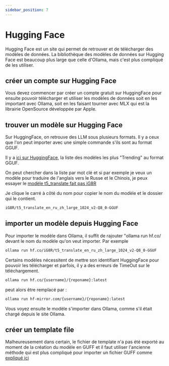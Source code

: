 ```yaml
---
sidebar_position: 7
---
```


# Hugging Face

Hugging Face est un site qui permet de retrouver et de télécharger des modèles de données. La bibliothèque des modèles de données sur Hugging Face est beaucoup plus large que celle d'Ollama, mais c'est plus compliqué de les utiliser.

## créer un compte sur Hugging Face

Vous devez commencer par créer un compte gratuit sur HuggingFace pour ensuite pouvoir télécharger et utiliser les modèles de données soit en les important avec Ollama, soit en les faisant tourner avec MLX qui est la librairie OpenSource développée par Apple.

## trouver un modèle sur Hugging Face

Sur HuggingFace, on retrouve des LLM sous plusieurs formats. Il y a ceux que l'on peut importer avec une simple commande s'ils sont au format GGUF.

Il y a [ici sur HuggingFace](https://huggingface.co/models?library=gguf&sort=trending), la liste des modèles les plus "Trending" au format GGUF.

On peut chercher dans la liste par mot clé et si par exemple je veux un modèle pour traduire de l'anglais vers le Russe et le Chinois, je peux essayer le [modèle t5_translate fait pas iG8R](https://huggingface.co/iG8R/t5_translate_en_ru_zh_large_1024_v2-Q8_0-GGUF)

Je clique le carré à côté du nom pour copier le nom du modèle et le dossier qui le contient.

```bash
iG8R/t5_translate_en_ru_zh_large_1024_v2-Q8_0-GGUF
```

## importer un modèle depuis Hugging Face

Pour importer le modèle dans Ollama, il suffit de rajouter "ollama run hf.co/ devant le nom du modèle qu'on veut importer. Par exemple

```bash
ollama run hf.co/iG8R/t5_translate_en_ru_zh_large_1024_v2-Q8_0-GGUF
```

Certains modèles nécessitent de mettre son identifiant HuggingFace pour pouvoir les télécharger et parfois, il y a des erreurs de TimeOut sur le téléchargement.

```bash
ollama run hf.co/{username}/{reponame}:latest
```

peut alors être remplacé par :

```bash
ollama run hf-mirror.com/{username}/{reponame}:latest
```


Vous voyez ensuite le modèle s'importer dans Ollama, comme s'il était chargé depuis le site Ollama.

## créer un template file

Malheureusement dans certain, le fichier de template n'a pas été exporté au moment de la création du modèle en GUFF et il faut utiliser l'ancienne méthode qui est plus compliqué pour importer un fichier GUFF comme [expliqué ici](/use/import_guff)